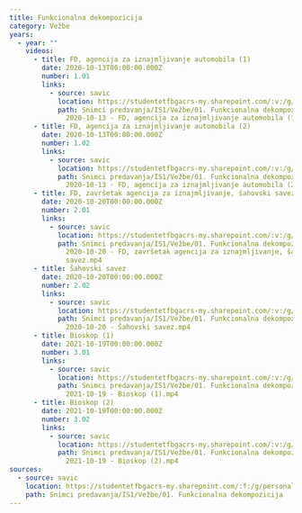 ```yaml
---
title: Funkcionalna dekompozicija
category: Vežbe
years:
  - year: ""
    videos:
      - title: FD, agencija za iznajmljivanje automobila (1)
        date: 2020-10-13T00:00:00.000Z
        number: 1.01
        links:
          - source: savic
            location: https://studentetfbgacrs-my.sharepoint.com/:v:/g/personal/sa190595d_student_etf_bg_ac_rs/ESLwdGAhioxFgZ3ecPbo7qEBbUY6xMYw4b0_44wDsDI1Zw
            path: Snimci predavanja/IS1/Vežbe/01. Funkcionalna dekompozicija/01.01 -
              2020-10-13 - FD, agencija za iznajmljivanje automobila (1).mp4
      - title: FD, agencija za iznajmljivanje automobila (2)
        date: 2020-10-13T00:00:00.000Z
        number: 1.02
        links:
          - source: savic
            location: https://studentetfbgacrs-my.sharepoint.com/:v:/g/personal/sa190595d_student_etf_bg_ac_rs/EV1m0HO6YthBrM8jTVjcq88BvR_mKCNXt6I5wNUAYd-uMA
            path: Snimci predavanja/IS1/Vežbe/01. Funkcionalna dekompozicija/01.02 -
              2020-10-13 - FD, agencija za iznajmljivanje automobila (2).mp4
      - title: FD, završetak agencija za iznajmljivanje, šahovski savez
        date: 2020-10-20T00:00:00.000Z
        number: 2.01
        links:
          - source: savic
            location: https://studentetfbgacrs-my.sharepoint.com/:v:/g/personal/sa190595d_student_etf_bg_ac_rs/EepY4rY6vH9Npy-3z0O8ifYBdvepAIlyqHSa8F7fh-tFQg
            path: Snimci predavanja/IS1/Vežbe/01. Funkcionalna dekompozicija/02.01 -
              2020-10-20 - FD, završetak agencija za iznajmljivanje, šahovski
              savez.mp4
      - title: Šahovski savez
        date: 2020-10-20T00:00:00.000Z
        number: 2.02
        links:
          - source: savic
            location: https://studentetfbgacrs-my.sharepoint.com/:v:/g/personal/sa190595d_student_etf_bg_ac_rs/EebjgbkTJbZFoXABk-wHMJgBgxmG-Y6VTSfTGCBN_DrDng
            path: Snimci predavanja/IS1/Vežbe/01. Funkcionalna dekompozicija/02.02 -
              2020-10-20 - Šahovski savez.mp4
      - title: Bioskop (1)
        date: 2021-10-19T00:00:00.000Z
        number: 3.01
        links:
          - source: savic
            location: https://studentetfbgacrs-my.sharepoint.com/:v:/g/personal/sa190595d_student_etf_bg_ac_rs/EWbG5J4EKjFMj4ymMDohkgsBJkXetvGYFUUGCDHPunwGHw
            path: Snimci predavanja/IS1/Vežbe/01. Funkcionalna dekompozicija/03.01 -
              2021-10-19 - Bioskop (1).mp4
      - title: Bioskop (2)
        date: 2021-10-19T00:00:00.000Z
        number: 3.02
        links:
          - source: savic
            location: https://studentetfbgacrs-my.sharepoint.com/:v:/g/personal/sa190595d_student_etf_bg_ac_rs/EccQ3zNG6LdKt3rnJN2WlX4BK4gqXPVY1kb4OnFpssxwJA
            path: Snimci predavanja/IS1/Vežbe/01. Funkcionalna dekompozicija/03.02 -
              2021-10-19 - Bioskop (2).mp4
sources:
  - source: savic
    location: https://studentetfbgacrs-my.sharepoint.com/:f:/g/personal/sa190595d_student_etf_bg_ac_rs/EjCDvNw7CYdLlxpuJDBCF_EBtMv5On0cA_fBSvEoNG473w
    path: Snimci predavanja/IS1/Vežbe/01. Funkcionalna dekompozicija
---
```



